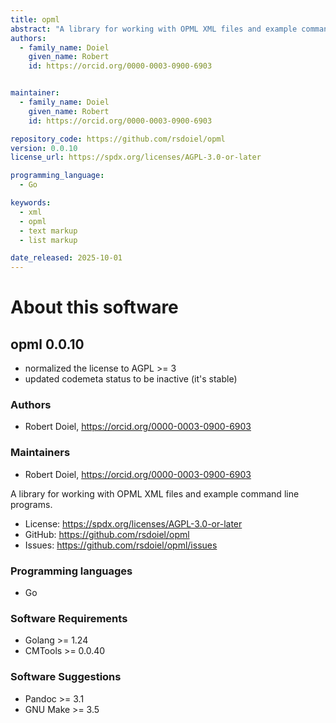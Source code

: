 ```yaml
---
title: opml
abstract: "A library for working with OPML XML files and example command line programs."
authors:
  - family_name: Doiel
    given_name: Robert
    id: https://orcid.org/0000-0003-0900-6903


maintainer:
  - family_name: Doiel
    given_name: Robert
    id: https://orcid.org/0000-0003-0900-6903

repository_code: https://github.com/rsdoiel/opml
version: 0.0.10
license_url: https://spdx.org/licenses/AGPL-3.0-or-later

programming_language:
  - Go

keywords:
  - xml
  - opml
  - text markup
  - list markup

date_released: 2025-10-01
---
```


About this software
===================

## opml 0.0.10

- normalized the license to AGPL >= 3
- updated codemeta status to be inactive (it's stable)

### Authors

- Robert Doiel, <https://orcid.org/0000-0003-0900-6903>




### Maintainers

- Robert Doiel, <https://orcid.org/0000-0003-0900-6903>


A library for working with OPML XML files and example command line programs.

- License: <https://spdx.org/licenses/AGPL-3.0-or-later>
- GitHub: <https://github.com/rsdoiel/opml>
- Issues: <https://github.com/rsdoiel/opml/issues>

### Programming languages

- Go




### Software Requirements

- Golang >= 1.24
- CMTools >= 0.0.40


### Software Suggestions

- Pandoc &gt;&#x3D; 3.1
- GNU Make &gt;&#x3D; 3.5


